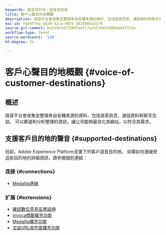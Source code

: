 ```yaml
---
keywords: 語音目的地；語音目的地
title: 客戶心聲目的地概觀
description: 語音平台會收集並整理來自各種來源的資料，包括語音訊息、通話資料和聊天交談。 可以篩選和分析整理的資訊，讓公司能夠最佳化其網站，以符合其需求。
exl-id: f4e9ffea-5429-42ca-9075-562686ba3179
source-git-commit: be2d4e5d1f204feefc7acb7cb4518044ab3f153a
workflow-type: tm+mt
source-wordcount: '138'
ht-degree: 2%

---
```


# 客戶心聲目的地概觀 {#voice-of-customer-destinations}

## 概述

語音平台會收集並整理來自各種來源的資料，包括語音訊息、通話資料和聊天交談。 可以篩選和分析整理的資訊，讓公司能夠最佳化其網站，以符合其需求。

## 支援客戶目的地的聲音 {#supported-destinations}

目前，Adobe Experience Platform支援下列客戶語音目的地。 如需如何連線至這些目的地的詳細資訊，請參閱個別連結：

### 连接 {#connections}

* [Medallia連線](/help/destinations/catalog/voice/medallia-connector.md)

### 扩展 {#extensions}

* [確認數位意見反應延伸](confirmit-digital-feedback.md)
* [Invoca標籤擴充功能](invoca.md)
* [Medallia擴充功能](medallia.md)
* [交談URL收件匣擴充功能](talkurl.md)

